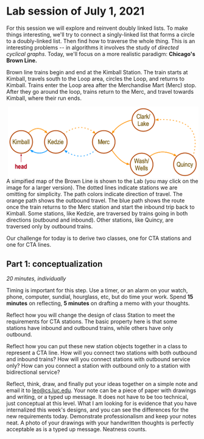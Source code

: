 # Lab session of July 1, 2021

For this session we will explore and reinvent doubly linked lists. To make 
things interesting, we'll try to connect a singly-linked list that forms a 
circle to a doubly-linked list. Then find how to traverse the whole thing. 
This is an interesting problems -- in algorithms it involves the study of 
_directed cyclical graphs_. Today, we'll focus on a more realistic paradigm: 
**Chicago's  Brown Line.**

Brown line trains begin and end at the Kimball Station. The train starts at 
Kimball, travels south to the Loop area, circles the Loop, and returns to 
Kimball. Trains enter the Loop area after the Merchandise Mart (Merc) stop. 
After 
they go around the loop, trains return to the Merc, and travel towards 
Kimball, where their run ends.

<img src="BrownLine.png" alt="drawing" width="500" align="right" />
A simpified map of the Brown Line is shown to the Lab (you may click on the 
image for a larger version). 
The dotted lines 
indicate stations we are omitting for simplicity. The path colors indicate 
direction of travel. The orange path shows the outbound travel. The blue 
path shows the route once the train returns to the Merc station and start 
the inbound trip back to Kimball. Some stations, like Kedzie, are traversed by 
trains 
going in both directions (outbound and inbound). Other stations, like Quincy,
are traversed only by outbound trains. <br/>

Our challenge for today is to derive two classes, one for CTA stations and 
one for CTA lines.

## Part 1: conceptualization
_20 minutes, individually_

Timing is important for this step. Use a timer, or an alarm on your watch, 
phone, computer, sundial, hourglass, etc, but do time your work. Spend **15 
minutes** on reflecting, **5 minutes** on drafting a memo with your thoughts.

Reflect how you will change the design of class Station to meet the 
requirements for CTA stations. The basic property here is that some 
stations have inbound and outbound trains, while others have only outbound.

Reflect how you can put these new station objects together in a class to 
represent a CTA line. How will you connect two stations with both outbound 
and inbound trains? How will you connect stations with outbound service only?
How can you connect a station with outbound only to a station with 
bidirectional service?

Reflect, think, draw, and finally put your ideas together on a simple note 
and email it to leo@cs.luc.edu. Your note can be a piece of paper with 
drawings and writing, or a typed up message. It does not have to be too 
technical, just conceptual at this level. What I am looking for is evidence 
that you have internalized this week's designs, and you can see the 
differences for the new requirements today. Demonstrate professionalism and 
keep your notes neat. A photo of your drawings with your handwritten thoughts 
is perfectly acceptable as is a typed up message. Neatness counts.
